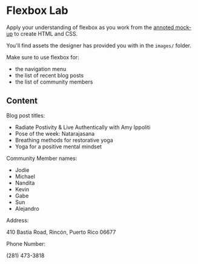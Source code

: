 # Flexbox Lab

Apply your understanding of flexbox as you work from the [annoted mock-up](html-css-flexbox-lab/mockup-annotated.png) to create HTML and CSS.

You'll find assets the designer has provided you with in the `images/` folder.

Make sure to use flexbox for:

 - the navigation menu
 - the list of recent blog posts
 - the list of community members


## Content

Blog post titles:

 - Radiate Postivity & Live Authentically with Amy Ippoliti
 - Pose of the week: Natarajasana
 - Breathing methods for restorative yoga
 - Yoga for a positive mental mindset

Community Member names:

 - Jodie
 - Michael
 - Nandita
 - Kevin
 - Gabe
 - Sun
 - Alejandro

Address:

410 Bastia Road, Rincón, Puerto Rico 06677

Phone Number:

(281) 473-3818

